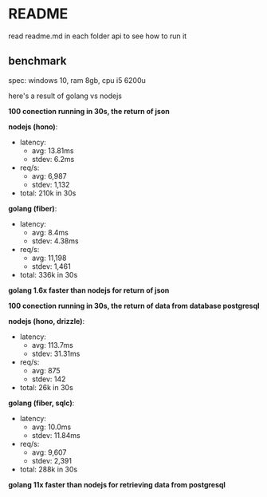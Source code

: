 # README

read readme.md in each folder api to see how to run it

## benchmark

spec: windows 10, ram 8gb, cpu i5 6200u

here's a result of golang vs nodejs

**100 conection running in 30s, the return of json**

**nodejs (hono)**:
- latency:
    - avg:   13.81ms
    - stdev: 6.2ms
- req/s:
    - avg:   6,987
    - stdev: 1,132
- total:     210k in 30s

**golang (fiber)**:
- latency:
    - avg:   8.4ms
    - stdev: 4.38ms
- req/s:
    - avg:   11,198
    - stdev: 1,461
- total:     336k in 30s

**golang 1.6x faster than nodejs for return of json**

**100 conection running in 30s, the return of data from database postgresql**

**nodejs (hono, drizzle)**:
- latency:
    - avg:   113.7ms
    - stdev: 31.31ms
- req/s:
    - avg:   875
    - stdev: 142
- total:     26k in 30s

**golang (fiber, sqlc)**:
- latency:
    - avg:   10.0ms
    - stdev: 11.84ms
- req/s:
    - avg:   9,607
    - stdev: 2,391
- total:     288k in 30s

**golang 11x faster than nodejs for retrieving data from postgresql**